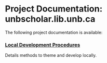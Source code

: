 # Project Documentation: unbscholar.lib.unb.ca
The following project documentation is available:

### [Local Development Procedures](./UNBScholarLocalDevelopment.md)
Details methods to theme and develop locally.

